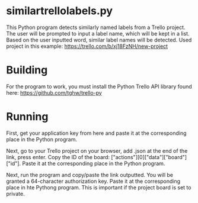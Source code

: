 # similartrellolabels.py

This Python program detects similarly named labels from a Trello project. The user will be prompted to input a label name, which will be kept in a list. Based on the user inputted word, similar label names will be detected. Used project in this example: https://trello.com/b/xj18FzNH/new-project

# Building

For the program to work, you must install the Python Trello API library found here:
https://github.com/tghw/trello-py

# Running

First, get your application key from here and paste it at the corresponding place in the Python program.

Next, go to your Trello project on your browser, add .json at the end of the link, press enter. Copy the ID of the board: ["actions"][0]["data"]["board"]["id"]. Paste it at the corresponding place in the Python program.

Next, run the program and copy/paste the link outputted. You will be granted a 64-character authorization key. Paste it at the corresponding place in hte Pythong program. This is important if the project board is set to private.
